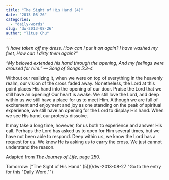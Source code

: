 ```yaml
---
title: "The Sight of His Hand (4)"
date: "2013-08-26"
categories: 
  - "daily-words"
slug: "dw-2013-08-26"
author: "Titus Chu"
---
```


_“I have taken off my dress, How can I put it on again? I have washed my feet, How can I dirty them again?”_

_“My beloved extended his hand through the opening,_ _And my feelings were aroused for him.”_ _— Song of Songs 5:3-4_

Without our realizing it, when we were on top of everything in the heavenly realm, our vision of the cross faded away. Nonetheless, the Lord at this point places His hand into the opening of our door. Praise the Lord that we still have an opening! Our heart is awake. We still love the Lord, and deep within us we still have a place for us to meet Him. Although we are full of excitement and enjoyment and joy as one standing on the peak of spiritual experience, we still have an opening for the Lord to display His hand. When we see His hand, our protests dissolve.

It may take a long time, however, for us both to experience and answer His call. Perhaps the Lord has asked us to open for Him several times, but we have not been able to respond. Deep within us, we know the Lord has a request for us. We know He is asking us to carry the cross. We just cannot understand the reason.

Adapted from _[The Journey of Life,](/book-journey "Go to the listing for this book.")_ page 250.

Tomorrow: ["The Sight of His Hand" (5)](/dw-2013-08-27 "Go to the entry for this "Daily Word."")

